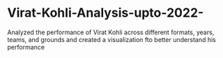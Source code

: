 # Virat-Kohli-Analysis-upto-2022-
Analyzed the performance of Virat Kohli across different formats, years, teams, and grounds and created a visualization fto better understand his performance

